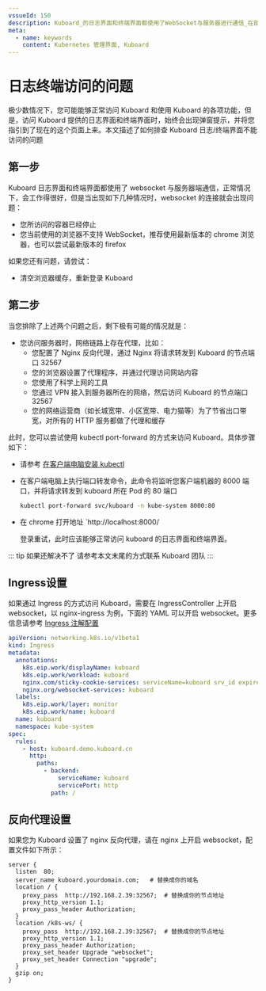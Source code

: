 ```yaml
---
vssueId: 150
description: Kuboard_的日志界面和终端界面都使用了WebSocket与服务器进行通信_在部分情况下_可能出现连通性问题_本文描述了一种解决此问题的办法
meta:
  - name: keywords
    content: Kubernetes 管理界面, Kuboard
---
```


# 日志终端访问的问题

<AdSenseTitle/>

极少数情况下，您可能能够正常访问 Kuboard 和使用 Kuboard 的各项功能，但是，访问 Kuboard 提供的日志界面和终端界面时，始终会出现弹窗提示，并将您指引到了现在的这个页面上来。本文描述了如何排查 Kuboard 日志/终端界面不能访问的问题

## 第一步

Kuboard 日志界面和终端界面都使用了 websocket 与服务器端通信，正常情况下，会工作得很好，但是当出现如下几种情况时，websocket 的连接就会出现问题：
* 您所访问的容器已经停止
* 您当前使用的浏览器不支持 WebSocket，推荐使用最新版本的 chrome 浏览器，也可以尝试最新版本的 firefox

如果您还有问题，请尝试：
* 清空浏览器缓存，重新登录 Kuboard

## 第二步

当您排除了上述两个问题之后，剩下极有可能的情况就是：
* 您访问服务器时，网络链路上存在代理，比如：
  * 您配置了 Nginx 反向代理，通过 Nginx 将请求转发到 Kuboard 的节点端口 32567
  * 您的浏览器设置了代理程序，并通过代理访问网站内容
  * 您使用了科学上网的工具
  * 您通过 VPN 接入到服务器所在的网络，然后访问 Kuboard 的节点端口 32567
  * 您的网络运营商（如长城宽带、小区宽带、电力猫等）为了节省出口带宽，对所有的 HTTP 服务都做了代理和缓存

此时，您可以尝试使用 kubectl port-forward 的方式来访问 Kuboard。具体步骤如下：

* 请参考 [在客户端电脑安装 kubectl](/install/install-kubectl.html)
* 在客户端电脑上执行端口转发命令，此命令将监听您客户端机器的 8000 端口，并将请求转发到 kuboard 所在 Pod 的 80 端口

  ``` sh
  kubectl port-forward svc/kuboard -n kube-system 8000:80
  ```
* 在 chrome 打开地址 `http://localhost:8000/
  
  登录重试，此时应该能够正常访问 kuboard 的日志界面和终端界面。

::: tip 如果还解决不了
请参考本文末尾的方式联系 Kuboard 团队
:::

## Ingress设置

如果通过 Ingress 的方式访问 Kuboard，需要在 IngressController 上开启 websocket，以 nginx-ingress 为例，下面的 YAML 可以开启 websocket。更多信息请参考 [Ingress 注解配置](/learning/k8s-intermediate/service/ingress-annotation.html)

``` yaml {8}
apiVersion: networking.k8s.io/v1beta1
kind: Ingress
metadata:
  annotations:
    k8s.eip.work/displayName: kuboard
    k8s.eip.work/workload: kuboard
    nginx.com/sticky-cookie-services: serviceName=kuboard srv_id expires=1h path=/
    nginx.org/websocket-services: kuboard
  labels:
    k8s.eip.work/layer: monitor
    k8s.eip.work/name: kuboard
  name: kuboard
  namespace: kube-system
spec:
  rules:
    - host: kuboard.demo.kuboard.cn
      http:
        paths:
          - backend:
              serviceName: kuboard
              servicePort: http
            path: /
```


## 反向代理设置

如果您为 Kuboard 设置了 nginx 反向代理，请在 nginx 上开启 websocket，配置文件如下所示：

``` nginx {9,13,14}
server {
  listen  80;
  server_name kuboard.yourdomain.com;   # 替换成你的域名
  location / {
    proxy_pass  http://192.168.2.39:32567;  # 替换成你的节点地址
    proxy_http_version 1.1;
    proxy_pass_header Authorization;
  }
  location /k8s-ws/ {
    proxy_pass  http://192.168.2.39:32567;  # 替换成你的节点地址
    proxy_http_version 1.1;
    proxy_pass_header Authorization;
    proxy_set_header Upgrade "websocket";
    proxy_set_header Connection "upgrade";
  }
  gzip on;
}
```
